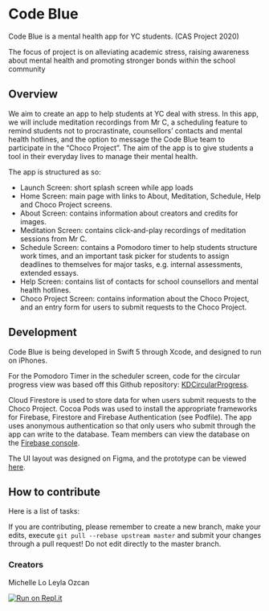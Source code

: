 # Code Blue
Code Blue is a mental health app for YC students. (CAS Project 2020)

The focus of project is on alleviating academic stress, raising awareness about mental health and promoting stronger bonds within the school community

## Overview

We aim to create an app to help students at YC deal with stress. In this app, we will include meditation recordings from Mr C, a scheduling feature to remind students not to procrastinate, counsellors’ contacts and mental health hotlines, and the option to message the Code Blue team to participate in the “Choco Project”. The aim of the app is to give students a tool in their everyday lives to manage their mental health.

The app is structured as so:
* Launch Screen: short splash screen while app loads
* Home Screen: main page with links to About, Meditation, Schedule, Help and Choco Project screens.
* About Screen: contains information about creators and credits for images.
* Meditation Screen: contains click-and-play recordings of meditation sessions from Mr C.
* Schedule Screen: contains a Pomodoro timer to help students structure work times, and an important task picker for students to assign deadlines to themselves for major tasks, e.g. internal assessments, extended essays.
* Help Screen: contains list of contacts for school counsellors and mental health hotlines.
* Choco Project Screen: contains information about the Choco Project, and an entry form for users to submit requests to the Choco Project.

## Development

Code Blue is being developed in Swift 5 through Xcode, and designed to run on iPhones.

For the Pomodoro Timer in the scheduler screen, code for the circular progress view was based off this Github repository: [KDCircularProgress](https://github.com/kaandedeoglu/KDCircularProgress).

Cloud Firestore is used to store data for when users submit requests to the Choco Project. Cocoa Pods was used to install the appropriate frameworks for Firebase, Firestore and Firebase Authentication (see Podfile). The app uses anonymous authentication so that only users who submit through the app can write to the database. Team members can view the database on the [Firebase console](https://console.firebase.google.com).

The UI layout was designed on Figma, and the prototype can be viewed [here](https://www.figma.com/file/IXyJRs2XBycFgbSsQM7iLD/CODE-BLUE?node-id=0%3A1).

## How to contribute

Here is a list of tasks:

If you are contributing, please remember to create a new branch, make your edits, execute `git pull --rebase upstream master` and submit your changes through a pull request! Do not edit directly to the master branch.

### Creators
Michelle Lo
Leyla Ozcan

[![Run on Repl.it](https://repl.it/badge/github/mee-kell/code-blue)](https://repl.it/github/mee-kell/code-blue)
